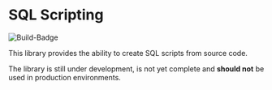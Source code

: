 # SQL Scripting

![Build-Badge](https://github.com/capjan/SQL-Scripting/workflows/.NET%20Core/badge.svg)

This library provides the ability to create SQL scripts from source code.

The library is still under development, is not yet complete and **should not** be used in production environments.
